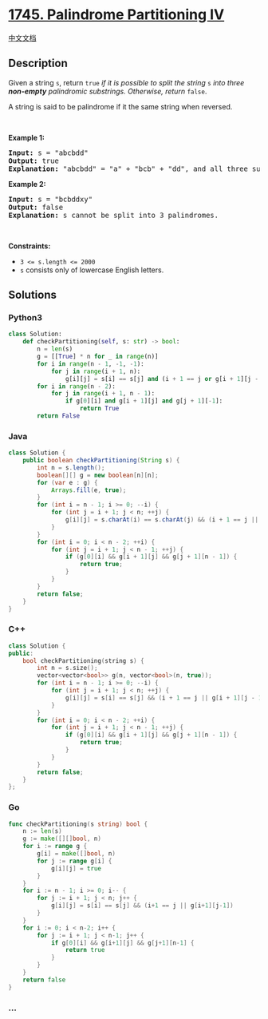 # [1745. Palindrome Partitioning IV](https://leetcode.com/problems/palindrome-partitioning-iv)

[中文文档](/solution/1700-1799/1745.Palindrome%20Partitioning%20IV/README.md)

## Description

<p>Given a string <code>s</code>, return <code>true</code> <em>if it is possible to split the string</em> <code>s</code> <em>into three <strong>non-empty</strong> palindromic substrings. Otherwise, return </em><code>false</code>.​​​​​</p>

<p>A string is said to be palindrome if it the same string when reversed.</p>

<p>&nbsp;</p>
<p><strong class="example">Example 1:</strong></p>

<pre>
<strong>Input:</strong> s = &quot;abcbdd&quot;
<strong>Output:</strong> true
<strong>Explanation: </strong>&quot;abcbdd&quot; = &quot;a&quot; + &quot;bcb&quot; + &quot;dd&quot;, and all three substrings are palindromes.
</pre>

<p><strong class="example">Example 2:</strong></p>

<pre>
<strong>Input:</strong> s = &quot;bcbddxy&quot;
<strong>Output:</strong> false
<strong>Explanation: </strong>s cannot be split into 3 palindromes.
</pre>

<p>&nbsp;</p>
<p><strong>Constraints:</strong></p>

<ul>
	<li><code>3 &lt;= s.length &lt;= 2000</code></li>
	<li><code>s</code>​​​​​​ consists only of lowercase English letters.</li>
</ul>

## Solutions

<!-- tabs:start -->

### **Python3**

```python
class Solution:
    def checkPartitioning(self, s: str) -> bool:
        n = len(s)
        g = [[True] * n for _ in range(n)]
        for i in range(n - 1, -1, -1):
            for j in range(i + 1, n):
                g[i][j] = s[i] == s[j] and (i + 1 == j or g[i + 1][j - 1])
        for i in range(n - 2):
            for j in range(i + 1, n - 1):
                if g[0][i] and g[i + 1][j] and g[j + 1][-1]:
                    return True
        return False
```

### **Java**

```java
class Solution {
    public boolean checkPartitioning(String s) {
        int n = s.length();
        boolean[][] g = new boolean[n][n];
        for (var e : g) {
            Arrays.fill(e, true);
        }
        for (int i = n - 1; i >= 0; --i) {
            for (int j = i + 1; j < n; ++j) {
                g[i][j] = s.charAt(i) == s.charAt(j) && (i + 1 == j || g[i + 1][j - 1]);
            }
        }
        for (int i = 0; i < n - 2; ++i) {
            for (int j = i + 1; j < n - 1; ++j) {
                if (g[0][i] && g[i + 1][j] && g[j + 1][n - 1]) {
                    return true;
                }
            }
        }
        return false;
    }
}
```

### **C++**

```cpp
class Solution {
public:
    bool checkPartitioning(string s) {
        int n = s.size();
        vector<vector<bool>> g(n, vector<bool>(n, true));
        for (int i = n - 1; i >= 0; --i) {
            for (int j = i + 1; j < n; ++j) {
                g[i][j] = s[i] == s[j] && (i + 1 == j || g[i + 1][j - 1]);
            }
        }
        for (int i = 0; i < n - 2; ++i) {
            for (int j = i + 1; j < n - 1; ++j) {
                if (g[0][i] && g[i + 1][j] && g[j + 1][n - 1]) {
                    return true;
                }
            }
        }
        return false;
    }
};
```

### **Go**

```go
func checkPartitioning(s string) bool {
	n := len(s)
	g := make([][]bool, n)
	for i := range g {
		g[i] = make([]bool, n)
		for j := range g[i] {
			g[i][j] = true
		}
	}
	for i := n - 1; i >= 0; i-- {
		for j := i + 1; j < n; j++ {
			g[i][j] = s[i] == s[j] && (i+1 == j || g[i+1][j-1])
		}
	}
	for i := 0; i < n-2; i++ {
		for j := i + 1; j < n-1; j++ {
			if g[0][i] && g[i+1][j] && g[j+1][n-1] {
				return true
			}
		}
	}
	return false
}
```

### **...**

```

```

<!-- tabs:end -->
